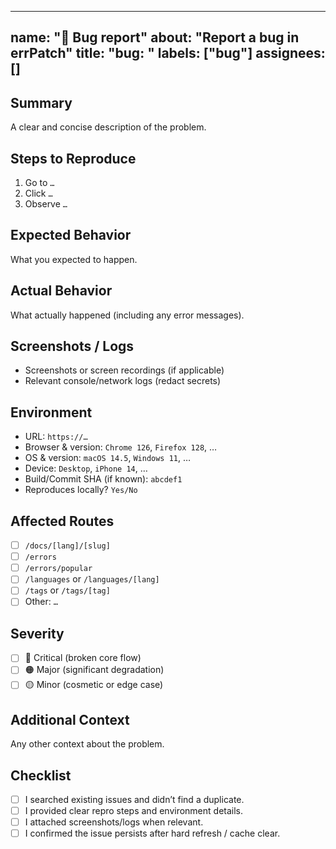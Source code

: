 ---

name: "🐞 Bug report"
about: "Report a bug in errPatch"
title: "bug: <short summary>"
labels: \["bug"]
assignees: \[]
--------------

## Summary

A clear and concise description of the problem.

## Steps to Reproduce

1. Go to `…`
2. Click `…`
3. Observe `…`

## Expected Behavior

What you expected to happen.

## Actual Behavior

What actually happened (including any error messages).

## Screenshots / Logs

* Screenshots or screen recordings (if applicable)
* Relevant console/network logs (redact secrets)

## Environment

* URL: `https://…`
* Browser & version: `Chrome 126`, `Firefox 128`, …
* OS & version: `macOS 14.5`, `Windows 11`, …
* Device: `Desktop`, `iPhone 14`, …
* Build/Commit SHA (if known): `abcdef1`
* Reproduces locally? `Yes/No`

## Affected Routes

* [ ] `/docs/[lang]/[slug]`
* [ ] `/errors`
* [ ] `/errors/popular`
* [ ] `/languages` or `/languages/[lang]`
* [ ] `/tags` or `/tags/[tag]`
* [ ] Other: `…`

## Severity

* [ ] 🔴 Critical (broken core flow)
* [ ] 🟠 Major (significant degradation)
* [ ] 🟡 Minor (cosmetic or edge case)

## Additional Context

Any other context about the problem.

## Checklist

* [ ] I searched existing issues and didn’t find a duplicate.
* [ ] I provided clear repro steps and environment details.
* [ ] I attached screenshots/logs when relevant.
* [ ] I confirmed the issue persists after hard refresh / cache clear.
